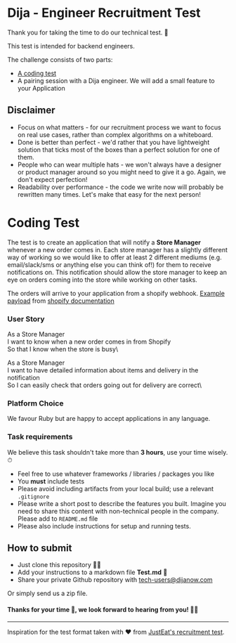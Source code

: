 Dija - Engineer Recruitment Test
==================================

Thank you for taking the time to do our technical test. 🙂

This test is intended for backend engineers.

The challenge consists of two parts:

* [A coding test](#coding-test)
* A pairing session with a Dija engineer. We will add a small feature to your Application


## Disclaimer
- Focus on what matters - for our recruitment process we want to focus on real use cases, rather than complex algorithms on a whiteboard.
- Done is better than perfect - we'd rather that you have lightweight solution that ticks most of the boxes than a perfect solution for one of them.
- People who can wear multiple hats - we won't always have a designer or product manager around so you might need to give it a go. Again, we don't expect perfection!
- Readability over performance - the code we write now will probably be rewritten many times. Let's make that easy for the next person!


# Coding Test
The test is to create an application that will notify a **Store Manager** whenever a new order comes in. Each store 
manager has a slightly different way of working so we would like to offer at least 2 different mediums (e.g. 
email/slack/sms or anything else you can think of!) for them to receive notifications on. This notification should 
allow the store manager to keep an eye on orders coming into the store while working on other tasks. 

The orders will arrive to your application from a shopify webhook. [Example payload](fixtures/shopify-order.json) 
from [shopify documentation](https://shopify.dev/docs/admin-api/rest/reference/events/webhook)

### User Story
As a Store Manager\
I want to know when a new order comes in from Shopify\
So that I know when the store is busy\

As a Store Manager\
I want to have detailed information about items and delivery in the notification\
So I can easily check that orders going out for delivery are correct\

### Platform Choice
We favour Ruby but are happy to accept applications in any language.


### Task requirements
We believe this task shouldn't take more than **3 hours**, use your time wisely. ⏱

- Feel free to use whatever frameworks / libraries / packages you like
- You **must** include tests
- Please avoid including artifacts from your local build; use a relevant `.gitignore`
- Please write a short post to describe the features you built. Imagine you need to share this content with non-technical people in the company. Please add to `README.md` file
- Please also include instructions for setup and running tests.


## How to submit

- Just clone this repository 🧑‍💻
- Add your instructions to a markdown file **Test.md** 📝
- Share your private Github repository with tech-users@dijanow.com

Or simply send us a zip file.


#### Thanks for your time 🙏, we look forward to hearing from you! 🚀🚀

----

Inspiration for the test format taken with ❤️ from [JustEat's recruitment test](https://github.com/justeat/JustEat.RecruitmentTest).

